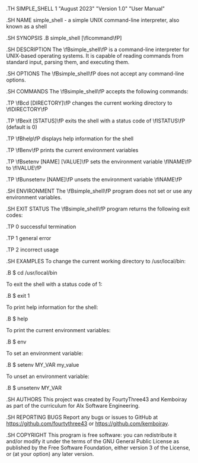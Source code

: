 .TH SIMPLE_SHELL 1 "August 2023" "Version 1.0" "User Manual"

.SH NAME
simple_shell \- a simple UNIX command-line interpreter, also known as a shell

.SH SYNOPSIS
.B simple_shell
[\fIcommand\fP]

.SH DESCRIPTION
The \fBsimple_shell\fP is a command-line interpreter for UNIX-based operating systems. It is capable of reading commands from standard input, parsing them, and executing them.

.SH OPTIONS
The \fBsimple_shell\fP does not accept any command-line options.

.SH COMMANDS
The \fBsimple_shell\fP accepts the following commands:

.TP
\fBcd [DIRECTORY]\fP
changes the current working directory to \fIDIRECTORY\fP

.TP
\fBexit [STATUS]\fP
exits the shell with a status code of \fISTATUS\fP (default is 0)

.TP
\fBhelp\fP
displays help information for the shell

.TP
\fBenv\fP
prints the current environment variables

.TP
\fBsetenv [NAME] [VALUE]\fP
sets the environment variable \fINAME\fP to \fIVALUE\fP

.TP
\fBunsetenv [NAME]\fP
unsets the environment variable \fINAME\fP

.SH ENVIRONMENT
The \fBsimple_shell\fP program does not set or use any environment variables.

.SH EXIT STATUS
The \fBsimple_shell\fP program returns the following exit codes:

.TP
0
successful termination

.TP
1
general error

.TP
2
incorrect usage

.SH EXAMPLES
To change the current working directory to /usr/local/bin:

.B
$ cd /usr/local/bin

To exit the shell with a status code of 1:

.B
$ exit 1

To print help information for the shell:

.B
$ help

To print the current environment variables:

.B
$ env

To set an environment variable:

.B
$ setenv MY_VAR my_value

To unset an environment variable:

.B
$ unsetenv MY_VAR

.SH AUTHORS
This project was created by FourtyThree43 and Kemboiray as part of the curriculum for Alx Software Engineering.

.SH REPORTING BUGS
Report any bugs or issues to GitHub at https://github.com/fourtythree43 or https://github.com/kemboiray.

.SH COPYRIGHT
This program is free software: you can redistribute it and/or modify it under the terms of the GNU General Public License as published by the Free Software Foundation, either version 3 of the License, or (at your option) any later version.

